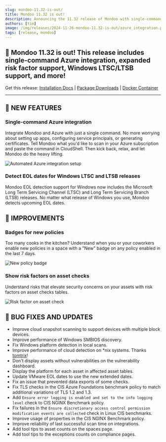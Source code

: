 ```yaml
---
slug: mondoo-11.32-is-out/
title: Mondoo 11.32 is out!
description: Announcing the 11.32 release of Mondoo with single-command Azure integration, expanded risk factor support, Windows LTSC/LTSB support, and more!
authors: [tim]
image: /img/releases/2024-11-26-mondoo-11.32-is-out/azure_integration.png
tags: [release, mondoo]
---
```


## 🥳 Mondoo 11.32 is out! This release includes single-command Azure integration, expanded risk factor support, Windows LTSC/LTSB support, and more!

Get this release: [Installation Docs](https://mondoo.com/docs/cnspec/) | [Package Downloads](https://releases.mondoo.com/cnspec/) | [Docker Container](https://hub.docker.com/r/mondoo/cnspec)

---

## 🎉 NEW FEATURES

### Single-command Azure integration

Integrate Mondoo and Azure with just a single command. No more worrying about setting up apps, configuring service principals, or generating certificates. Tell Mondoo what you'd like to scan in your Azure subscription and paste the command in CloudShell. Then kick back, relax, and let Mondoo do the heavy lifting.

![Automated Azure integration setup](/img/releases/2024-11-26-mondoo-11.32-is-out/azure_integration.png)

### Detect EOL dates for Windows LTSC and LTSB releases

Mondoo EOL detection support for Windows now includes the Microsoft Long Term Servicing Channel (LTSC) and Long Term Servicing Branch (LTSB) releases. No matter what release of Windows you use, Mondoo detects upcoming EOL dates.

## 🧹 IMPROVEMENTS

### Badges for new policies

Too many cooks in the kitchen? Understand when you or your coworkers enable new policies in a space with a "New" badge on any policy enabled in the last 7 days.

![New policy badge](/img/releases/2024-11-26-mondoo-11.32-is-out/new_policy.png)

### Show risk factors on asset checks

Understand risks that elevate security concerns on your assets with risk factors on asset checks tables.

![Risk factor on asset check](/img/releases/2024-11-26-mondoo-11.32-is-out/risk_factors.png)

## 🐛 BUG FIXES AND UPDATES

- Improve cloud snapshot scanning to support devices with multiple block devices.
- Improve performance of Windows SMBIOS discovery.
- Fix Windows platform detection in local scans.
- Improve performance of cloud detection on \*nix systems. Thanks [tomtrix](https://github.com/tomtrix)!
- Don't display assets without vulnerabilities on the vulnerability dashboard.
- Display the platform for each asset in affected asset tables.
- Update VMware EOL dates to use the new extended dates.
- Fix an issue that prevented data exports of some checks.
- Fix TLS checks in the CIS Azure Foundations benchmark policy to match additional variations of TLS 1.2 and 1.3.
- Add `Ensure error logging is enabled and set to the info logging level` check to CIS NGINX Benchmark policy.
- Fix failures in the `Ensure discretionary access control permission modification events are collected` check in Linux CIS benchmarks.
- Improve usage of properties in the CIS NGINX Benchmark policy.
- Improve reliability of last successful scan time on integrations.
- Add tool tips to asset counts on the spaces page.
- Add tool tips to the exceptions counts on compliance pages.
